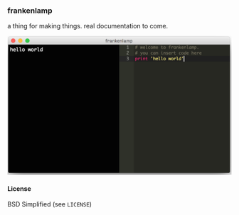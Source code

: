 ### frankenlamp

a thing for making things. real documentation to come.

![screenshot](https://raw.githubusercontent.com/joshhartigan/frankenlamp/master/screenshot.png)

#### License

BSD Simplified (see `LICENSE`)


